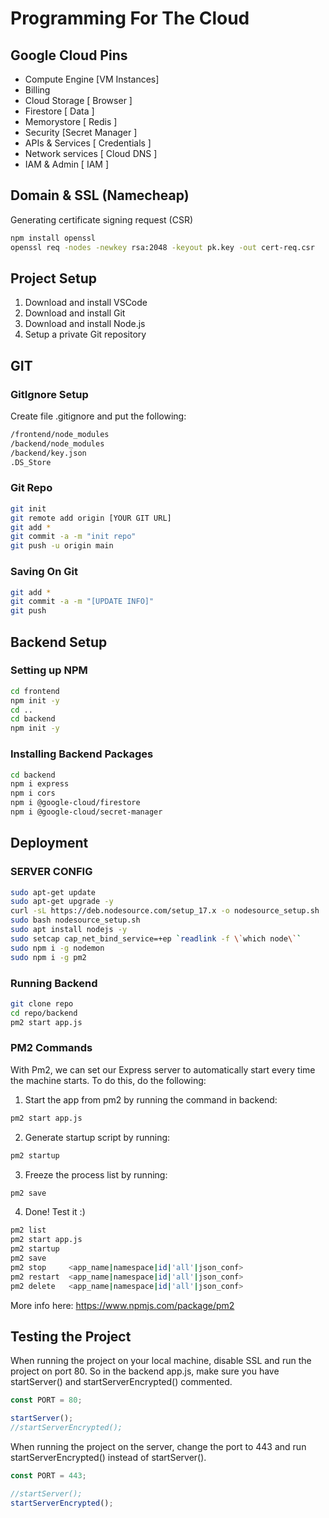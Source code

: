 # Programming For The Cloud

## Google Cloud Pins

- Compute Engine [VM Instances]
- Billing
- Cloud Storage [ Browser ]
- Firestore [ Data ]
- Memorystore [ Redis ]
- Security [Secret Manager ]
- APIs & Services [ Credentials ]
- Network services [ Cloud DNS ]
- IAM & Admin [ IAM ]

## Domain & SSL (Namecheap)

Generating certificate signing request (CSR)

```bash
npm install openssl
openssl req -nodes -newkey rsa:2048 -keyout pk.key -out cert-req.csr
```

## Project Setup

1. Download and install VSCode
2. Download and install Git
3. Download and install Node.js
4. Setup a private Git repository

## GIT

### GitIgnore Setup

Create file .gitignore and put the following:

```bash
/frontend/node_modules
/backend/node_modules
/backend/key.json
.DS_Store
```

### Git Repo

```bash
git init
git remote add origin [YOUR GIT URL]
git add *
git commit -a -m "init repo"
git push -u origin main
```

### Saving On Git

```bash
git add *
git commit -a -m "[UPDATE INFO]"
git push
```

## Backend Setup

### Setting up NPM

```bash
cd frontend
npm init -y
cd ..
cd backend
npm init -y
```

### Installing Backend Packages

```bash
cd backend
npm i express
npm i cors
npm i @google-cloud/firestore
npm i @google-cloud/secret-manager
```

## Deployment

### SERVER CONFIG

```bash
sudo apt-get update
sudo apt-get upgrade -y
curl -sL https://deb.nodesource.com/setup_17.x -o nodesource_setup.sh
sudo bash nodesource_setup.sh
sudo apt install nodejs -y
sudo setcap cap_net_bind_service=+ep `readlink -f \`which node\``
sudo npm i -g nodemon
sudo npm i -g pm2
```

### Running Backend

```bash
git clone repo
cd repo/backend
pm2 start app.js
```

### PM2 Commands

With Pm2, we can set our Express server to automatically start every time the machine starts. To do this, do the following:

1. Start the app from pm2 by running the command in backend:

```bash
pm2 start app.js
```

2. Generate startup script by running:

```bash
pm2 startup
```

3. Freeze the process list by running:

```bash
pm2 save
```

4. Done! Test it :)

```bash
pm2 list
pm2 start app.js
pm2 startup
pm2 save
pm2 stop     <app_name|namespace|id|'all'|json_conf>
pm2 restart  <app_name|namespace|id|'all'|json_conf>
pm2 delete   <app_name|namespace|id|'all'|json_conf>
```

More info here: https://www.npmjs.com/package/pm2

## Testing the Project

When running the project on your local machine, disable SSL and run the project on port 80. So in the backend app.js, make sure you have startServer() and startServerEncrypted() commented.

```js
const PORT = 80;

startServer();
//startServerEncrypted();
```

When running the project on the server, change the port to 443 and run startServerEncrypted() instead of startServer().

```js
const PORT = 443;

//startServer();
startServerEncrypted();
```
